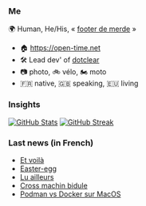 ### Me

🌍 Human, He/His, « [footer de merde](https://open-time.net/post/2013/07/17/La-veritable-histoire-du-Footer-de-merde-) » 
* 🏠 https://open-time.net 
* 🛠️ Lead dev' of [dotclear](https://git.dotclear.org/dev/dotclear)
* 📷 photo, 🚲 vélo, 🏍️ moto 
* 🇫🇷 native, 🇬🇧 speaking, 🇪🇺 living

### Insights

[![GitHub Stats](https://github-readme-stats.vercel.app/api?username=franck-paul)](https://github.com/franck-paul)
[![GitHub Streak](https://github-readme-streak-stats.herokuapp.com?user=franck-paul)](https://git.io/streak-stats)

### Last news (in French)

<!-- BLOG-POST-LIST:START -->
- [Et voilà](https://open-time.net/post/2023/02/14/Et-voila)
- [Easter-egg](https://open-time.net/post/2023/02/13/Easter-egg)
- [Lu ailleurs](https://open-time.net/post/2023/02/12/Lu-ailleurs)
- [Cross machin bidule](https://open-time.net/post/2023/02/11/Cross-machin-bidule)
- [Podman vs Docker sur MacOS](https://open-time.net/post/2023/02/10/Podman-vs-Docker-sur-MacOS)
<!-- BLOG-POST-LIST:END -->
